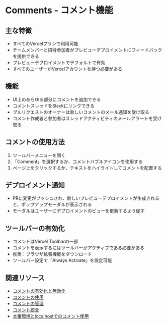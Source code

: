 # Comments - コメント機能

## 主な特徴

- すべてのVercelプランで利用可能
- チームメンバーと招待参加者がプレビューデプロイメントにフィードバックを提供できる
- プレビューデプロイメントでデフォルトで有効
- すべてのユーザーがVercelアカウントを持つ必要がある

## 機能

- UI上のあらゆる部分にコメントを追加できる
- コメントスレッドをSlackにリンクできる
- プルリクエストのオーナーは新しいコメントのメール通知を受け取る
- コメント作成者と参加者はスレッドアクティビティのメールアラートを受け取る

## コメントの使用方法

1. ツールバーメニューを開く
2. 「Comment」を選択するか、コメントバブルアイコンを使用する
3. ページ上をクリックするか、テキストをハイライトしてコメントを配置する

## デプロイメント通知

- PRに変更がプッシュされ、新しいプレビューデプロイメントが生成されると、ポップアップモーダルが表示される
- モーダルはユーザーにデプロイメントのビューを更新するよう促す

## ツールバーの有効化

- コメントはVercel Toolbarの一部
- コメントを表示するにはツールバーがアクティブである必要がある
- 推奨：ブラウザ拡張機能をダウンロード
- ツールバー設定で「Always Activate」を設定可能

## 関連リソース

- [コメントの有効化と無効化](/docs/comments/how-comments-work)
- [コメントの使用](/docs/comments/using-comments)
- [コメントの管理](/docs/comments/managing-comments)
- [コメント統合](/docs/comments/integrations)
- [本番環境とlocalhostでのコメント使用](/docs/vercel-toolbar/in-production-and-localhost)
